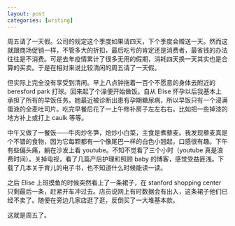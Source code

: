 ```yaml
---
layout: post
categories: [writing]
---
```


周五请了一天假。公司的规定这个季度如果请四天，下个季度会赠送一天。然而这就跟商场促销一样，不管多大的折扣，最后吃亏的肯定还是消费者，最省钱的办法往往是不消费。可是去年疫情累计了很多无用的假期，消耗四天换一天其实也是合算的买卖。于是在相对来说比较清闲的周五请了一天假。

但实际上完全没有享受到清闲。早上八点钟拖着一百个不愿意的身体去附近的 beresford park 打球。回来起了个澡便开始做饭。自从 Elise 怀孕以后我基本上承担了所有的早饭任务。她最近被诊断出患有孕期糖尿病，所以早饭只有一个浸满蛋液的全麦吐司片。吃完早餐后花了一上午修补房子左左右右。比如把一些掉漆的地方补上或打上 caulk 等等。

中午又做了一餐饭——牛肉炒冬笋，炝炒小白菜，主食是煮藜麦。我发现藜麦真是个不错的食物，因为它每颗都有一个像尾巴一样的白色小翘起，口感很有趣。下午有些偏头痛，躺在沙发上看 youtube。不知不觉看了三个小时（youtube 真是浪费时间）。关掉电视，看了几篇产后护理和照顾 baby 的博客，感觉受益匪浅。下载了几本关于育儿的电子书，也不知道什么时候能读一读。

之后 Elise 上班摸鱼的时候突然看上了一条裙子，在 stanford shopping center 只剩最后一条，赶紧开车冲过去。店员说网上有时数据会有出入，这条裙子他们已经不卖了。随便在旁边几家店逛了逛，反倒买了一大堆基本款。

这就是周五了。